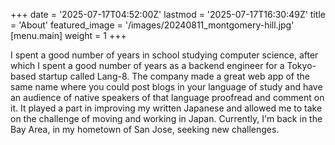 +++
date = '2025-07-17T04:52:00Z'
lastmod = '2025-07-17T16:30:49Z'
title = 'About'
featured_image = '/images/20240811_montgomery-hill.jpg'
[menu.main]
weight = 1
+++

I spent a good number of years in school studying computer science, after which
I spent a good number of years as a backend engineer for a Tokyo-based startup
called Lang-8. The company made a great web app of the same name where you
could post blogs in your language of study and have an audience of native
speakers of that language proofread and comment on it. It played a part in
improving my written Japanese and allowed me to take on the challenge of moving
and working in Japan. Currently, I'm back in the Bay Area, in my hometown of
San Jose, seeking new challenges.

